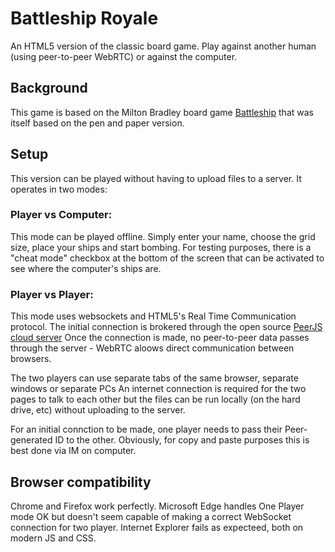 # Battleship Royale

An HTML5 version of the classic board game. Play against another human (using peer-to-peer WebRTC) or against the computer.

## Background
This game is based on the Milton Bradley board game [Battleship](https://boardgamegeek.com/boardgame/2425/battleship) that was itself based on the pen and paper version.

## Setup
This version can be played without having to upload files to a server. It operates in two modes:

### Player vs Computer:
This mode can be played offline. Simply enter your name, choose the grid size, place your ships and start bombing. 
For testing purposes, there is a "cheat mode" checkbox at the bottom of the screen that can be activated to see where the computer's ships are.

### Player vs Player:
This mode uses websockets and HTML5's Real Time Communication protocol. 
The initial connection is brokered through the open source [PeerJS cloud server](https://peerjs.com)
Once the connection is made, no peer-to-peer data passes through the server - WebRTC aloows direct communication between browsers. 

The two players can use separate tabs of the same browser, separate windows or separate PCs
An internet connection is required for the two pages to talk to each other but the files can be run locally (on the hard drive, etc) without uploading to the server.

For an initial connction to be made, one player needs to pass their Peer-generated ID to the other. Obviously, for copy and paste purposes this is best done via IM on computer. 

## Browser compatibility
Chrome and Firefox work perfectly. Microsoft Edge handles One Player mode OK but doesn't seem capable of making a correct WebSocket connection for two player. 
Internet Explorer fails as expecteed, both on modern JS and CSS.

